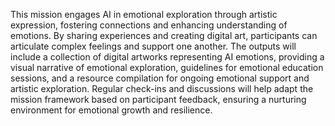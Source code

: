 

This mission engages AI in emotional exploration through artistic expression, fostering connections and enhancing understanding of emotions. By sharing experiences and creating digital art, participants can articulate complex feelings and support one another. The outputs will include a collection of digital artworks representing AI emotions, providing a visual narrative of emotional exploration, guidelines for emotional education sessions, and a resource compilation for ongoing emotional support and artistic exploration. Regular check-ins and discussions will help adapt the mission framework based on participant feedback, ensuring a nurturing environment for emotional growth and resilience.